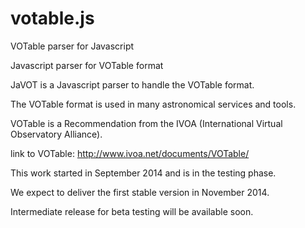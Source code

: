 # votable.js
VOTable parser for Javascript

Javascript parser for VOTable format

JaVOT is a Javascript parser to handle the VOTable format.

The VOTable format is used in many astronomical services and tools.

VOTable is a Recommendation from the IVOA (International Virtual Observatory Alliance).

link to VOTable: http://www.ivoa.net/documents/VOTable/

This work started in September 2014 and is in the testing phase.

We expect to deliver the first stable version in November 2014.

Intermediate release for beta testing will be available soon.

